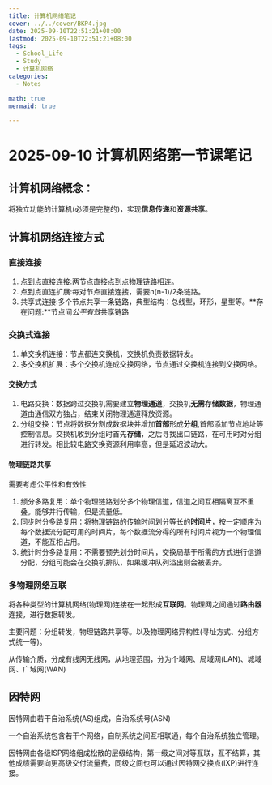 ```yaml
---
title: 计算机网络笔记
cover: ../../cover/BKP4.jpg
date: 2025-09-10T22:51:21+08:00
lastmod: 2025-09-10T22:51:21+08:00
tags:
  - School_Life
  - Study
  - 计算机网络
categories:
  - Notes

math: true
mermaid: true

---
```

# 2025-09-10 计算机网络第一节课笔记

## 计算机网络概念： 
将独立功能的计算机(必须是完整的)，实现**信息传递**和**资源共享**。

## 计算机网络连接方式

### 直接连接
1. 点到点直接连接:两节点直接点到点物理链路相连。
2. 点到点直连扩展:每对节点直接连接，需要n(n-1)/2条链路。
3. 共享式连接:多个节点共享一条链路，典型结构：总线型，环形，星型等。**存在问题:**节点间*公平有效*共享链路
### 交换式连接
1. 单交换机连接：节点都连交换机，交换机负责数据转发。
2. 多交换机扩展：多个交换机连成交换网络，节点通过交换机连接到交换网络。
#### 交换方式

1. 电路交换：数据跨过交换机需要建立**物理通道**，交换机**无需存储数据**，物理通道由通信双方独占，结束关闭物理通道释放资源。
2. 分组交换：节点将数据分割成数据块并增加**首部**形成**分组**,首部添加节点地址等控制信息。交换机收到分组时首先**存储**，之后寻找出口链路，在可用时对分组进行转发。相比较电路交换资源利用率高，但是延迟波动大。
#### 物理链路共享

需要考虑公平性和有效性

1. 频分多路复用：单个物理链路划分多个物理信道，信道之间互相隔离互不重叠。能够并行传输，但是流量低。
2. 同步时分多路复用：将物理链路的传输时间划分等长的**时间片**，按一定顺序为每个数据流分配可用的时间片，每个数据流分得的所有时间片视为一个物理信道，不能互相占用。
3. 统计时分多路复用：不需要预先划分时间片，交换局基于所需的方式进行信道分配，分组可能会在交换机排队，如果缓冲队列溢出则会被丢弃。

### 多物理网络互联
将各种类型的计算机网络(物理网)连接在一起形成**互联网**。物理网之间通过**路由器**连接，进行数据转发。

主要问题：分组转发，物理链路共享等。以及物理网络异构性(寻址方式、分组方式统一等)。

从传输介质，分成有线网无线网，从地理范围，分为个域网、局域网(LAN)、城域网、广域网(WAN)

## 因特网

因特网由若干自治系统(AS)组成，自治系统号(ASN)

一个自治系统包含若干个网络，自制系统之间互相联通，每个自治系统独立管理。

因特网由各级ISP网络组成松散的层级结构，第一级之间对等互联，互不结算，其他成绩需要向更高级交付流量费，同级之间也可以通过因特网交换点(IXP)进行连接。
   

